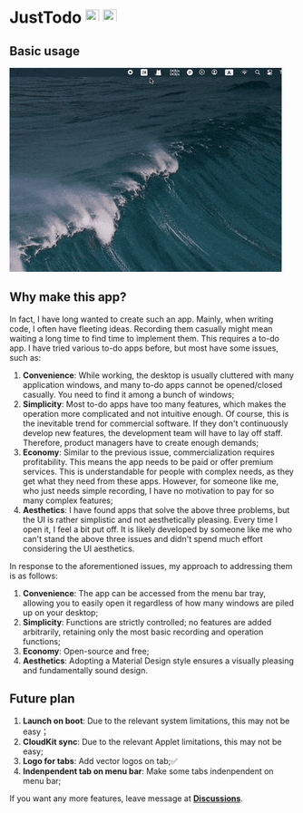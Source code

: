 # JustTodo <image src="./resources/TrayIcon.svg" style="width: 24px; height: 24px; just"> <image src="./resources/AppIcon.svg" style="width: 24px; height: 24px;">

## Basic usage
![guide](./art/just-todo.gif)

## Why make this app?
In fact, I have long wanted to create such an app. Mainly, when writing code, I often have fleeting ideas. Recording them casually might mean waiting a long time to find time to implement them. This requires a to-do app. I have tried various to-do apps before, but most have some issues, such as:
1. **Convenience**: While working, the desktop is usually cluttered with many application windows, and many to-do apps cannot be opened/closed casually. You need to find it among a bunch of windows;
2. **Simplicity**: Most to-do apps have too many features, which makes the operation more complicated and not intuitive enough. Of course, this is the inevitable trend for commercial software. If they don't continuously develop new features, the development team will have to lay off staff. Therefore, product managers have to create enough demands;
3. **Economy**: Similar to the previous issue, commercialization requires profitability. This means the app needs to be paid or offer premium services. This is understandable for people with complex needs, as they get what they need from these apps. However, for someone like me, who just needs simple recording, I have no motivation to pay for so many complex features;
4. **Aesthetics**: I have found apps that solve the above three problems, but the UI is rather simplistic and not aesthetically pleasing. Every time I open it, I feel a bit put off. It is likely developed by someone like me who can't stand the above three issues and didn't spend much effort considering the UI aesthetics.

In response to the aforementioned issues, my approach to addressing them is as follows:
1. **Convenience**: The app can be accessed from the menu bar tray, allowing you to easily open it regardless of how many windows are piled up on your desktop;
2. **Simplicity**: Functions are strictly controlled; no features are added arbitrarily, retaining only the most basic recording and operation functions;
3. **Economy**: Open-source and free;
4. **Aesthetics**: Adopting a Material Design style ensures a visually pleasing and fundamentally sound design.

## Future plan
1. **Launch on boot**: Due to the relevant system limitations, this may not be easy；
2. **CloudKit sync**: Due to the relevant Applet limitations, this may not be easy;
3. **Logo for tabs**: Add vector logos on tab;✅
4. **Indenpendent tab on menu bar**: Make some tabs indenpendent on menu bar;

If you want any more features, leave message at **[Discussions](https://github.com/boybeak/JustTodo/discussions)**.
